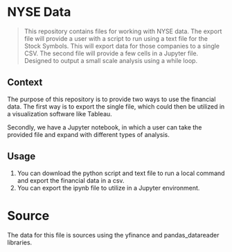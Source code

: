 # NYSE Data

> This repository contains files for working with NYSE data. The export file will provide a user with a script to run using a text file for the Stock Symbols. This will export data for those companies to a single CSV. The second file will provide a few cells in a Jupyter file. Designed to output a small scale analysis using a while loop.

## Context
<!-- <img src="resources/items.png" alt="drawing" width="300"/> -->
The purpose of this repository is to provide two ways to use the financial data. The first way is to export the single file, which could then be utilized in a visualization software like Tableau.

Secondly, we have a Jupyter notebook, in which a user can take the provided file and expand with different types of analysis.

## Usage
1. You can download the python script and text file to run a local command and export the financial data in a csv.
2. You can export the ipynb file to utilize in a Jupyter environment.

# Source
The data for this file is sources using the yfinance and pandas_datareader libraries.